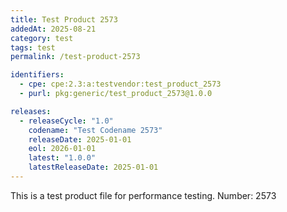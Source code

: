 ```yaml
---
title: Test Product 2573
addedAt: 2025-08-21
category: test
tags: test
permalink: /test-product-2573

identifiers:
  - cpe: cpe:2.3:a:testvendor:test_product_2573
  - purl: pkg:generic/test_product_2573@1.0.0

releases:
  - releaseCycle: "1.0"
    codename: "Test Codename 2573"
    releaseDate: 2025-01-01
    eol: 2026-01-01
    latest: "1.0.0"
    latestReleaseDate: 2025-01-01
---
```


This is a test product file for performance testing. Number: 2573
